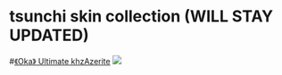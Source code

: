 # tsunchi skin collection (WILL STAY UPDATED)


#[《Oka》 Ultimate khzAzerite](https://www.mediafire.com/file/q0z96u0qqp7n1xd/ãOkaã+Ultimate+khzAzerite.osk/file)
![](https://imgur.com/FaVDZcq.png)

<!---
phrewl/phrewl is a ✨ special ✨ repository because its `README.md` (this file) appears on your GitHub profile.
You can click the Preview link to take a look at your changes.
--->
